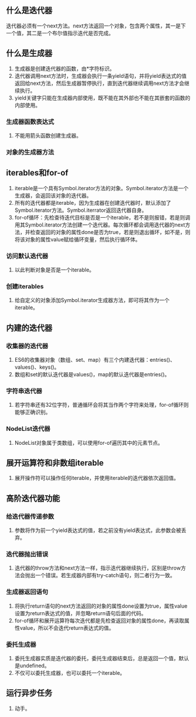 ## 什么是迭代器
迭代器必须有一个next方法。next方法返回一个对象，包含两个属性，其一是下一个值，其二是一个布尔值指示迭代是否完成。
## 什么是生成器
1. 生成器是创建迭代器的函数，由*字符标识。
2. 迭代器调用next方法时，生成器会执行一条yield语句，并将yield表达式的值返回给next方法，然后生成器暂停执行，直到迭代器继续调用next方法才会继续执行。
3. yield关键字只能在生成器内部使用，既不能在其外部也不能在其嵌套的函数的内部使用。
### 生成器函数表达式
1. 不能用箭头函数创建生成器。
### 对象的生成器方法
## iterables和for-of
1. iterable是一个具有Symbol.iterator方法的对象。Symbol.iterator方法是一个生成器，会返回该对象的迭代器。
2. 所有的迭代器都是iterable，因为生成器在创建迭代器时，默认添加了Symbol.iterator方法。Symbol.iterrator返回迭代器自身。
3. for-of循环：先检查待迭代目标是否是一个iterable，若不是则报错，若是则调用其Symbol.iterator方法创建一个迭代器。每次循环都会调用迭代器的next方法，并检查返回的对象的属性done是否为true，若是则退出循环，如不是，则将该对象的属性value赋给循环变量，然后执行循环体。
### 访问默认迭代器
1. 以此判断对象是否是一个iterable。
### 创建iterables
1. 给自定义的对象添加Symbol.iterator生成器方法，即可将其作为一个iterable。
## 内建的迭代器
### 收集器的迭代器
1. ES6的收集器对象（数组、set、map）有三个内建迭代器：entries()、values()、keys()。
2. 数组和set的默认迭代器是values()，map的默认迭代器是entries()。
### 字符串迭代器
1. 若字符串还有32位字符，普通循环会将其当作两个字符来处理，for-of循环则能够正确识别。
### NodeList迭代器
1. NodeList对象属于类数组，可以使用for-of遍历其中的元素节点。
## 展开运算符和非数组iterable
1. 展开操作符可以操作任何iterable，并使用iterable的迭代器依次返回值。
## 高阶迭代器功能
### 给迭代器传递参数
1. 参数将作为前一个yield表达式的值，若之前没有yield表达式，此参数会被丢弃。
### 迭代器抛出错误
1. 迭代器的throw方法和next方法一样，指示迭代器继续执行，区别是throw方法会抛出一个错误。若生成器内部有try-catch语句，则二者行为一致。
### 生成器返回语句
1. 将执行return语句的next方法返回的对象的属性done设置为true，属性value设置为return表达式的值，并忽略return语句后面的代码。
2. for-of循环和展开运算符每次迭代都是先检查返回对象的属性done，再读取属性value，所以不会迭代return表达式的值。
### 委托生成器
1. 委托生成器实质是迭代器的委托，委托生成器结束后，总是返回一个值，默认是undefined。
2. 不仅可以委托生成器，也可以委托一个iterable。
## 运行异步任务
1. 动手。